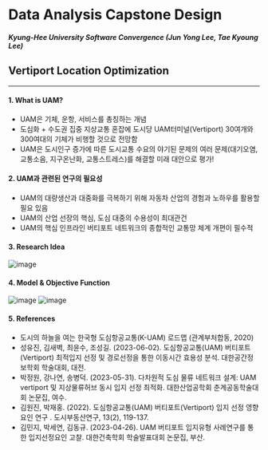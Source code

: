 # Data Analysis Capstone Design
##### Kyung-Hee University Software Convergence (Jun Yong Lee, Tae Kyoung Lee)

## Vertiport Location Optimization
------------------------------------------------------------------------------
#### 1. What is UAM?
- UAM은 기체, 운항, 서비스를 총칭하는 개념
- 도심화 + 수도권 집중 지상교통 혼잡에 도시당 UAM터미널(Vertiport) 30여개와 300여대의 기체가 비행할 것으로 전망함
- UAM은 도시인구 증가에 따른 도시교통 수요의 야기된 문제의 여러 문제(대기오염, 교통소음, 지구온난화, 교통스트레스)를 해결할 미래 대안으로 평가!

#### 2. UAM과 관련된 연구의 필요성
- UAM의 대량생산과 대중화를 극복하기 위해 자동차 산업의 경험과 노하우를 활용할 필요 있음
- UAM의 산업 선장의 핵심, 도심 대중의 수용성이 최대관건
- UAM의 핵심 인프라인 버티포트 네트워크의 종합적인 교통망 체계 개편이 필수적

#### 3. Research Idea
![image](https://github.com/user-attachments/assets/79e69214-8971-4088-9471-6dcabaeb0a1e)

#### 4. Model & Objective Function
![image](https://github.com/user-attachments/assets/182d6d62-3574-4390-b966-488b09086b1c)
![image](https://github.com/user-attachments/assets/76728de8-3937-40a3-a16e-563a6322c569)


#### 5. References
- 도시의 하늘을 여는 한국형 도심항공교통(K-UAM) 로드맵 (관계부처합동, 2020)
- 성유진, 김새벽, 최윤수, 조성길. (2023-06-02). 도심항공교통(UAM) 버티포트(Vertiport) 최적입지 선정 및 경로선정을 통한 이동시간 효용성 분석. 대한공간정보학회 학술대회, 대전.
- 박정원, 강나연, 송병덕. (2023-05-31). 다차원적 도심 물류 네트워크 설계: UAM vertiport 및 지상물류허브 동시 입지 선정 최적화. 대한산업공학회 춘계공동학술대회 논문집, 여수.
- 김원진, 박재홍. (2022). 도심항공교통(UAM) 버티포트(Vertiport) 입지 선정 영향요인 연구 . 도시부동산연구, 13(2), 119-137.
- 김민지, 박세연, 김동규. (2023-04-26). UAM 버티포트 입지유형 사례연구를 통한 입지선정요인 고찰. 대한건축학회 학술발표대회 논문집, 부산.
